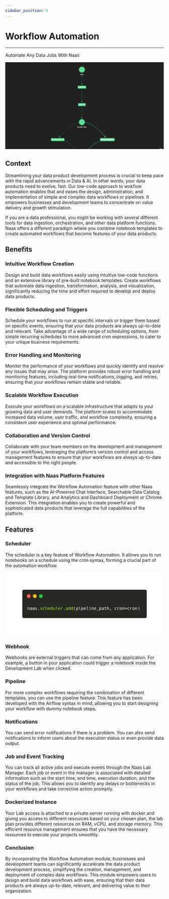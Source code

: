 ```yaml
---
sidebar_position: 5
---
```

# Workflow Automation
---

Automate Any Data Jobs With Naas 

![](../developers/jobs/img/Parallel.gif)

## Context
Streamlining your data product development process is crucial to keep pace with the rapid advancements in Data & AI. In other words, your data products need to evolve, fast. Our low-code approach to wokflow automation enables that and eases the design, administration, and implementation of simple and complex data workflows or pipelines. It empowers businesses and development teams to concentrate on value delivery and growth stimulation.

If you are a data professional, you might be working with several different tools for data ingestion, orchestration, and other data platform functions. Naas offers a different paradigm where you combine notebook templates to create automated workflows that become features of your data products.

## Benefits

### Intuitive Workflow Creation

Design and build data workflows easily using intuitive low-code functions and an extensive library of pre-built notebook templates. Create workflows that automate data ingestion, transformation, analysis, and visualization, significantly reducing the time and effort required to develop and deploy data products.

### Flexible Scheduling and Triggers

Schedule your workflows to run at specific intervals or trigger them based on specific events, ensuring that your data products are always up-to-date and relevant. Take advantage of a wide range of scheduling options, from simple recurring schedules to more advanced cron expressions, to cater to your unique business requirements.

### Error Handling and Monitoring

Monitor the performance of your workflows and quickly identify and resolve any issues that may arise. The platform provides robust error handling and monitoring features, including real-time notifications, logging, and retries, ensuring that your workflows remain stable and reliable.

### Scalable Workflow Execution

Execute your workflows on a scalable infrastructure that adapts to your growing data and user demands. The platform scales to accommodate increased data volume, user traffic, and workflow complexity, ensuring a consistent user experience and optimal performance.

### Collaboration and Version Control

Collaborate with your team members on the development and management of your workflows, leveraging the platform’s version control and access management features to ensure that your workflows are always up-to-date and accessible to the right people.

### Integration with Naas Platform Features

Seamlessly integrate the Workflow Automation feature with other Naas features, such as the AI-Powered Chat Interface, Searchable Data Catalog and Template Library, and Analytics and Dashboard Deployment or Chrome Extension. This integration enables you to create powerful and sophisticated data products that leverage the full capabilities of the platform.

## Features


### Scheduler

The scheduler is a key feature of Workflow Automation. It allows you to run notebooks on a schedule using the cron syntax, forming a crucial part of the automation workflow.

![scheduler](../get-started/img/naascheduler.png)

### Webhook

Webhooks are external triggers that can come from any application. For example, a button in your application could trigger a notebook inside the Development Lab when clicked.

### Pipeline

For more complex workflows requiring the combination of different templates, you can use the pipeline feature. This feature has been developed with the Airflow syntax in mind, allowing you to start designing your workflow with dummy notebook steps.

### Notifications

You can send error notifications if there is a problem. You can also send notifications to inform users about the execution status or even provide data output.

### Job and Event Tracking

You can track all active jobs and execute events through the Naas Lab Manager. Each job or event in the manager is associated with detailed information such as the start time, end time, execution duration, and the status of the job. This allows you to identify any delays or bottlenecks in your workflows and take corrective action promptly.

### Dockerized Instance

Your Lab access is attached to a private server running with docker and giving you access to different resources based on your chosen plan, the lab plan provides different resources on RAM, vCPU, and storage memory. This efficient resource management ensures that you have the necessary resources to execute your projects smoothly.

### Conclusion

By incorporating the Workflow Automation module, businesses and development teams can significantly accelerate the data product development process, simplifying the creation, management, and deployment of complex data workflows. This module empowers users to design and build data workflows with ease, ensuring that their data products are always up-to-date, relevant, and delivering value to their organization.